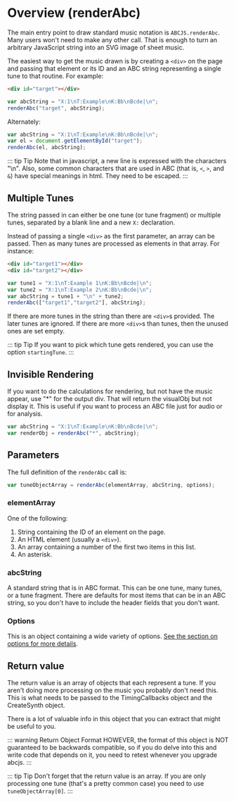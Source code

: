 # Overview (renderAbc)

The main entry point to draw standard music notation is `ABCJS.renderAbc`. Many users won't need to make any other call. That is enough to turn an arbitrary JavaScript string into an SVG image of sheet music.

The easiest way to get the music drawn is by creating a `<div>` on the page and passing that element or its ID and an ABC string representing a single tune to that routine. For example:

```html
<div id="target"></div>
```
```javascript
var abcString = "X:1\nT:Example\nK:Bb\nBcde|\n";
renderAbc("target", abcString);
```

Alternately:
```javascript
var abcString = "X:1\nT:Example\nK:Bb\nBcde|\n";
var el = document.getElementById("target");
renderAbc(el, abcString);
```

<render-abc :abc="`X:1\nT:Example\nK:Bb\nBcde|\n`"></render-abc>

::: tip Tip
Note that in javascript, a new line is expressed with the characters "\n". Also, some common characters that are used in ABC (that is, `<`, `>`, and `&`) have special meanings in html. They need to be escaped. 
:::

## Multiple Tunes

The string passed in can either be one tune (or tune fragment) or multiple tunes, separated by a blank line and a new `X:` declaration.

Instead of passing a single `<div>` as the first parameter, an array can be passed. Then as many tunes are processed as elements in that array. For instance:
  
  ```html
  <div id="target1"></div>
  <div id="target2"></div>
  ```
```javascript
var tune1 = "X:1\nT:Example 1\nK:Bb\nBcde|\n";
var tune2 = "X:1\nT:Example 2\nK:Bb\nBcde|\n";
var abcString = tune1 + "\n" + tune2;
renderAbc(["target1","target2"], abcString);
```

If there are more tunes in the string than there are `<div>`s provided. The later tunes are ignored. If there are more `<div>`s than tunes, then the unused ones are set empty.

::: tip Tip
If you want to pick which tune gets rendered, you can use the option `startingTune`.
:::

## Invisible Rendering

If you want to do the calculations for rendering, but not have the music appear, use "*" for the output div. That will return the visualObj but not display it. This is useful if you want to process an ABC file just for audio or for analysis.

```javascript
var abcString = "X:1\nT:Example\nK:Bb\nBcde|\n";
var renderObj = renderAbc("*", abcString);
```
## Parameters

The full definition of the `renderAbc` call is:
```javascript
var tuneObjectArray = renderAbc(elementArray, abcString, options);
```
### elementArray

One of the following:
1. String containing the ID of an element on the page.
1. An HTML element (usually a `<div>`).
1. An array containing a number of the first two items in this list.
1. An asterisk.

### abcString

A standard string that is in ABC format. This can be one tune, many tunes, or a tune fragment. There are defaults for most items that can be in an ABC string, so you don't have to include the header fields that you don't want.

### Options

This is an object containing a wide variety of options. [See the section on options for more details](render-abc-options.html).

## Return value

The return value is an array of objects that each represent a tune. If you aren't doing more processing on the music you probably don't need this. This is what needs to be passed to the TimingCallbacks object and the CreateSynth object.

There is a lot of valuable info in this object that you can extract that might be useful to you.

::: warning Return Object Format
HOWEVER, the format of this object is NOT guaranteed to be backwards compatible, so if you do delve into this and write code that depends on it, you need to retest whenever you upgrade abcjs.
:::

::: tip Tip
Don't forget that the return value is an array. If you are only processing one tune (that's a pretty common case) you need to use `tuneObjectArray[0]`.
:::
